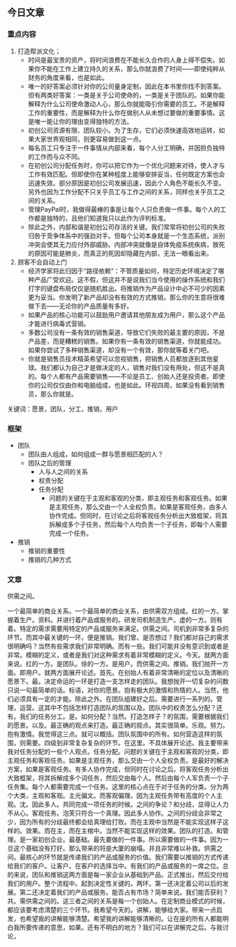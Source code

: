 ## 今日文章

### 重点内容

1. 打造帮派文化；
	- 时间是最宝贵的资产，将时间浪费在不能长久合作的人身上得不偿失。如果你不能在工作上建立持久的关系，那么你就浪费了时间——即使纯粹从财务的角度来看，也是如此。
	- 唯一的好答案必须针对你的公司量身定制，因此在本书里你找不到答案。但有两类好答案：一类是关于公司使命的，一类是关于团队的。如果你能解释为什么公司使命激动人心，那么你就能吸引你需要的员工。不是解释工作的重要性，而是解释为什么你在做别人从未想过要做的重要事情。这是唯一能让你的理由变得独特的方法。
	- 初创公司资源有限、团队较小。为了生存，它们必须快速高效地运转，如果大家世界观相同，则更容易做到这一点。
	- 每名员工只专注于一件事情从内部来看，每个人分工明确，并因担负独特的工作而与众不同。
	- 在初创公司分配任务时，你可以把它作为一个优化问题来对待，使人才与工作有效匹配。但即使你在某种程度上能够安排妥当，任何既定方案也会迅速失效。部分原因是初创公司发展迅速，因此个人角色不能长久不变。另外也因为工作分配不只关乎员工与工作之间的关系，同样也关乎员工之间的关系。
	- 管理PayPal时，我做得最棒的事是让每个人只负责做一件事。每个人的工作都是独特的，且他们知道我只以此作为评判标准。
	- 除此之外，内部和谐是初创公司存活的关键。我们常常将初创公司的失败归咎于竞争体系中的强劲对手。但每个公司本身就是一个生态系统，派别冲突会使其无力应付外部威胁。内部冲突就像是自体免疫系统疾病，致死的原因可能是肺炎，而真正的死因却隐藏在内部，无法一眼看出来。
2. 顾客不会自动上门
	- 经济学家将此归因于“路径依赖”：不管质量如何，特定历史环境决定了哪种产品广受欢迎。这不假，但这并不是说我们当今使用的操作系统和我们打字的键盘布局仅仅是随机胜出。将推销作为产品设计中必不可少的因素更为妥当。你发明了新产品却没有有效的方式推销，那么你的生意将很难做下去——无论你的产品质量有多好。
	- 如果产品的核心功能可以鼓励用户邀请其他朋友成为用户，那么这个产品才能进行病毒式营销。
	- 多数公司没有一条有效的销售渠道，导致它们失败的最主要的原因，不是产品差，而是糟糕的销售。如果你有一条有效的销售渠道，你就能成功。如果你尝试了多种销售渠道，却没有一个有效，那你就等着关门吧。
	- 你就是销售员技术精英希望可以忽视销售，把销售人员都放逐到其他星球。我们都认为自己才是做决定的人，销售对我们没有用处，但这不是真的。每个人都有产品需要销售——不论是员工、创始人还是投资者。即使你的公司仅仅由你和电脑组成，也是如此。环视四周，如果没有看到销售员，那么你就是。

关键词：愿景，团队，分工，推销，用户

### 框架

- 团队
	- 团队由人组成，如何组成一群与愿景相匹配的人？
	- 团队之后的管理
		- 人与人之间的关系
		- 权责分配
		- 任务分配
			- 问题的关键在于主观和客观的分类，即主观任务和客观任务。如果是主观任务，那么交由一个人全权负责。如果是客观任务，由多人协作完成。但同时，在讨论之后将客观任务分析出大致框架，将其拆解成多个子任务，然后每个人均负责一个子任务，即每个人需要完成一个任务。
- 推销
	- 推销的重要性
	- 推销的几种方式

### 文章

供需之间。

一个最简单的商业关系。一个最简单的商业关系，由供需双方组成。红的一方。掌握着生产。资料。并进行着产品或服务的。研发司机制造生产。虚的一方。则有着。特定的需求需要用特定的产品或服务来满足。供需之间。司机到非常多复杂的环节。而其中最关键的一环。便是推销。我们曾。是否想过？我们都对自己的需求很明确吗？当然有些需求我们非常明确。而有一些。我们可能并没有意识到或者是非常。模糊的定义，或者是我们对这种需求有着非常模糊的定义。今天。就两方面来说。红的一方。是团队。徐的一方。是用户。而供需之间。推销。我们抛开一方面。即用户。就两方面展开论述。首先。在创始人有着非常清晰的定位以及清晰的愿景下。最。决定命运的一环是打造一支怎样走的团队。我想抛开一切复杂的问数只说一句最简单的话。标语，对你的愿景。抱有极大的激情和热情的人。当然，他们必须具有一定的才能。除此之外。在团队组建好之后。需要进行一系列的。管理，运营。这其中不包括怎样打造团队的氛围以及。团队中的权责怎么分配？还有。我们的任务分工。是。如何分配？当然。打造怎样子？的氛围，需要根据我们的愿景。以及。最正确的观点来打造。最正确的观点。其实很简单。乐观。努力。抱有激情。我觉得这三点。就可以概括。团队氛围中的所有。如何营造这样的氛围，则需要。四级到非常复杂复杂的环节。在这里。不具体展开论述。我主要带来我对任务分配的一些个人观点。任务分配。问题的关键在于主观和客观的分类，即主观任务和客观任务。如果是主观任务，那么交由一个人全权负责。是最好的解决方案，如果是客观任务。有多人协作完成，但同时在讨论之后。将客观任务分析出大致框架，将其拆解成多个词任务，然后交由每个人。然后由每个人军负责一个子任务集。每个人都需要完成一个任务。这里的核心点在于对于任务的分类。分为两个大类，主观和客观。主光偏文。而客观偏理。因为主观任务带有高度的个人主观。沈。因此多人。共同完成一项任务的时候。之间的争论？和分歧，显得让人力不从心。客观任务。泡芙只符合一个真理。因此多人协作。之间的分歧会非常之少，因为所有的分歧最终都会给真理给打败。而在主观中当然是不能实现这样子这样的。效果。而在主，而在主棺中。当然不能实现这样的效果。团队的打造。和管理。是一家初创企业。最基础。最先要做的一件事。所以需要做的一件事。因为一旦这个基础没有打好。那么带来的将是大厦的崩塌。并且非常难以补救。供需之间。最核心的环节就是传递我们的产品或服务的价值。我们需要以推销的方式传递给我们的客户。让客户。在客户的选择当中。有我们的产品或服务的一席之位。总的来说，团队和推销这两方面是每一家企业从基础到产品。正式推出，然后交付给我们的用户。整个流程中。起到决定性关键的。两环。第一还决定着公司以后的发展。第二还决定着我们的产品或服务。能否占有市场？简单来说。我们能否获利？共。需供需之间的。这三者之间的关系是每一个创始人。在定制商业模式的时候，都应该要考虑清楚的三个环节。我希望今天的。讲解，能够给大家。带来一点启发，也希望我的讲解能够清楚。希望我的讲解能够清晰的。让在座的所有人都能明白我所要传递的意思，如果。还有不明白的地方？我们可以在讲解完之后。与我讨论，
